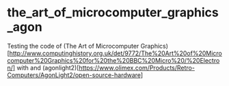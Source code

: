 # the_art_of_microcomputer_graphics_agon

Testing the code of (The Art of Microcomputer Graphics)[http://www.computinghistory.org.uk/det/9772/The%20Art%20of%20Microcomputer%20Graphics%20for%20the%20BBC%20Micro%20/%20Electron/] with and (agonlight2)[https://www.olimex.com/Products/Retro-Computers/AgonLight2/open-source-hardware]
